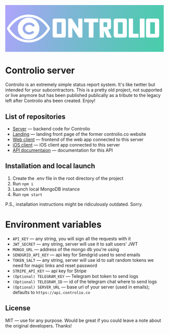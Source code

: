 ![Controlio](/designs/github_header.png?raw=true)
# Controlio server
Controlio is an extremely simple status report system. It's like twitter but intended for your subcontractors. This is a pretty old project, not supported or live anymore but has been published publically as a tribute to the legacy left after Controlio ahs been created. Enjoy!
## List of repositories
* [Server](https://https://github.com/backmeupplz/controlio-server) — backend code for Controlio
* [Landing](https://github.com/backmeupplz/controlio-landing) — landing front page of the former controlio.co website
* [Web client](https://github.com/backmeupplz/controlio-web) — frontend of the web app connected to this server
* [iOS client](https://github.com/backmeupplz/controlio-ios) — iOS client app connected to this server 
* [API documentaion](API.md) — documentation for this API


## Installation and local launch

1. Create the .env file in the root directory of the project
2. Run `npm i`
3. Launch local MongoDB instance
4. Run `npm start`

P.S., installation instructions might be ridiculously outdated. Sorry.

# Environment variables

* `API_KEY` — any string, you will sign all the requests with it
* `JWT_SECRET` — any string, server will use it to salt users' JWT
* `MONGO_URL` — address of the mongo db you're using
* `SENDGRID_API_KEY` — api key for Sendgrid used to send emails
* `TOKEN_SALT` — any string, server will use id to salt random tokens we need for magic links and reset password 
* `STRIPE_API_KEY` — api key for Stripe
* `(Optional) TELEGRAM_KEY` — Telegram bot token to send logs
* `(Optional) TELEGRAM_ID` — id of the telegram chat where to send logs
* `(Optional) SERVER_URL` — base url of your server (used in emails); defaults to `https://api.controlio.co`

## License
MIT — use for any purpose. Would be great if you could leave a note about the original developers. Thanks!